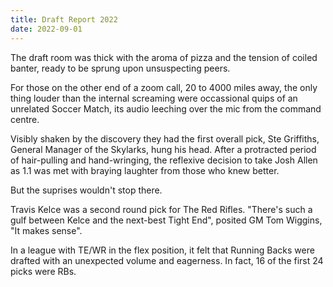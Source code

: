 ```yaml
---
title: Draft Report 2022
date: 2022-09-01
---
```


The draft room was thick with the aroma of pizza and the tension of coiled banter, ready to be sprung upon unsuspecting peers. 

For those on the other end of a zoom call, 20 to 4000 miles away, the only thing louder than the internal screaming were occassional quips of an unrelated Soccer Match, its audio leeching over the mic from the command centre.

Visibly shaken by the discovery they had the first overall pick, Ste Griffiths, General Manager of the Skylarks, hung his head. After a protracted period of hair-pulling and hand-wringing, the reflexive decision to take Josh Allen as 1.1 was met with braying laughter from those who knew better.

But the suprises wouldn't stop there.

Travis Kelce was a second round pick for The Red Rifles. "There's such a gulf between Kelce and the next-best Tight End", posited GM Tom Wiggins, "It makes sense".

In a league with TE/WR in the flex position, it felt that Running Backs were drafted with an unexpected volume and eagerness. In fact, 16 of the first 24 picks were RBs.

